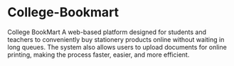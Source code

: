 # College-Bookmart
 College BookMart  A web-based platform designed for students and teachers to conveniently buy stationery products online without waiting in long queues. The system also allows users to upload documents for online printing, making the process faster, easier, and more efficient.
